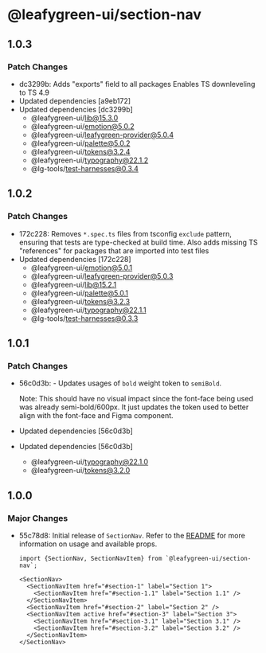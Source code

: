 # @leafygreen-ui/section-nav

## 1.0.3

### Patch Changes

- dc3299b: Adds "exports" field to all packages
  Enables TS downleveling to TS 4.9
- Updated dependencies [a9eb172]
- Updated dependencies [dc3299b]
  - @leafygreen-ui/lib@15.3.0
  - @leafygreen-ui/emotion@5.0.2
  - @leafygreen-ui/leafygreen-provider@5.0.4
  - @leafygreen-ui/palette@5.0.2
  - @leafygreen-ui/tokens@3.2.4
  - @leafygreen-ui/typography@22.1.2
  - @lg-tools/test-harnesses@0.3.4

## 1.0.2

### Patch Changes

- 172c228: Removes `*.spec.ts` files from tsconfig `exclude` pattern, ensuring that tests are type-checked at build time.
  Also adds missing TS "references" for packages that are imported into test files
- Updated dependencies [172c228]
  - @leafygreen-ui/emotion@5.0.1
  - @leafygreen-ui/leafygreen-provider@5.0.3
  - @leafygreen-ui/lib@15.2.1
  - @leafygreen-ui/palette@5.0.1
  - @leafygreen-ui/tokens@3.2.3
  - @leafygreen-ui/typography@22.1.1
  - @lg-tools/test-harnesses@0.3.3

## 1.0.1

### Patch Changes

- 56c0d3b: - Updates usages of `bold` weight token to `semiBold`.

  Note: This should have no visual impact since the font-face being used was already semi-bold/600px. It just updates the token used to better align with the font-face and Figma component.

- Updated dependencies [56c0d3b]
- Updated dependencies [56c0d3b]
  - @leafygreen-ui/typography@22.1.0
  - @leafygreen-ui/tokens@3.2.0

## 1.0.0

### Major Changes

- 55c78d8: Initial release of `SectionNav`. Refer to the [README](https://github.com/mongodb/leafygreen-ui/tree/main/packages/section-nav/README.md) for more information on usage and available props.

  ```tsx
  import {SectionNav, SectionNavItem} from `@leafygreen-ui/section-nav`;

  <SectionNav>
    <SectionNavItem href="#section-1" label="Section 1">
      <SectionNavItem href="#section-1.1" label="Section 1.1" />
    </SectionNavItem>
    <SectionNavItem href="#section-2" label="Section 2" />
    <SectionNavItem active href="#section-3" label="Section 3">
      <SectionNavItem href="#section-3.1" label="Section 3.1" />
      <SectionNavItem href="#section-3.2" label="Section 3.2" />
    </SectionNavItem>
  </SectionNav>
  ```
